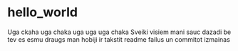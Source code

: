 # hello_world
Uga ckaha uga chaka uga uga uga chaka
Sveiki visiem mani sauc dazadi be tev es esmu draugs man hobiji ir takstit readme failus un commitot izmainas
